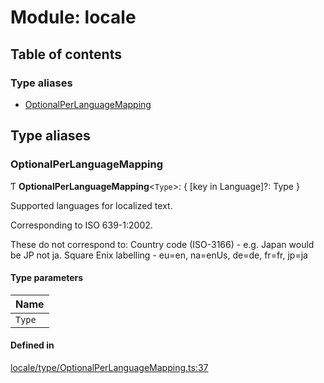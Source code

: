 # Module: locale

## Table of contents

### Type aliases

- [OptionalPerLanguageMapping](locale.md#optionalperlanguagemapping)

## Type aliases

### OptionalPerLanguageMapping

Ƭ **OptionalPerLanguageMapping**<`Type`\>: { [key in Language]?: Type }

Supported languages for localized text.

Corresponding to ISO 639-1:2002.

These do not correspond to:
Country code (ISO-3166) - e.g. Japan would be JP not ja.
Square Enix labelling - eu=en, na=enUs, de=de, fr=fr, jp=ja

#### Type parameters

| Name |
| :------ |
| `Type` |

#### Defined in

[locale/type/OptionalPerLanguageMapping.ts:37](https://github.com/XIVStats/lodestone/blob/dac3561/src/locale/type/OptionalPerLanguageMapping.ts#L37)
